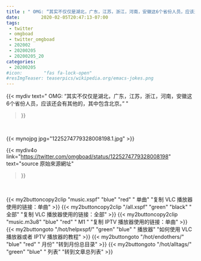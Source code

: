 ```yaml
---
title : " OMG: “其实不仅仅是湖北，广东，江苏，浙江，河南，安徽这6个省份人员，应该还会有其他的，其中包含北京。”  "
date:        2020-02-05T20:47:13-07:00
tags:
 - twitter
 - omgboad
 - twitter_omgboad
 - 202002
 - 20200205
 - 20200205_20
categories:
 - 20200205
#icon:        "fas fa-lock-open"
#resImgTeaser: teaserpics/wikipedia.org/emacs-jokes.png
---
```


{{< mydiv text=" OMG: “其实不仅仅是湖北，广东，江苏，浙江，河南，安徽这6个省份人员，应该还会有其他的，其中包含北京。”  "
>}}
<br>


 {{< mynojpg jpg="1225274779328008198.1.jpg" >}}<br> 



{{< mydiv4o link="https://twitter.com/omgboad/status/1225274779328008198"
text="source 原始來源網址"
>}}


<br>





{{< my2buttoncopy2clip "music.xspf"        "blue"   "red"    " 单曲"  "复制 VLC 播放器使用的链接：单曲" >}} {{< my2buttoncopy2clip "/all.xspf"         "green"  "black"  " 全部"  "复制 VLC 播放器使用的链接：全部" >}} {{< my2buttoncopy2clip "music.m3u8"        "blue"   "red"    " M1 "    "复制 IPTV 播放器使用的链接：单曲" >}} {{< my2buttongoto      "/hot/helpxspf/"    "green"  "blue"   " 播放器" "如何使用 VLC 播放器或者 IPTV 播放器的教程" >}} {{< my2buttongoto      "/hot/endothers/"   "blue"   "red"    " 月份"   "转到月份总目录" >}} {{< my2buttongoto      "/hot/alltags/"     "green"  "blue"   " 列表"   "转到文章总列表" >}} 
